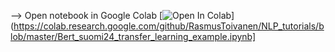 --> Open notebook in Google Colab 
[![Open In Colab](https://colab.research.google.com/assets/colab-badge.svg)](https://colab.research.google.com/github/RasmusToivanen/NLP_tutorials/blob/master/Bert_suomi24_transfer_learning_example.ipynb]
